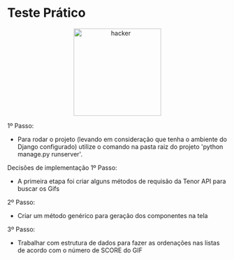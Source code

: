 # Teste Prático

<p align="center">
  <img src="https://tenor.com/view/cyberpunk-hacker-gif-5648648" alt="hacker" width="200"/>
</p>

1º Passo:
- Para rodar o projeto (levando em consideração que tenha o ambiente do Django configurado) utilize o comando na pasta raiz do projeto 'python manage.py runserver'.

Decisões de implementação
1º Passo:
- A primeira etapa foi criar alguns métodos de requisão da Tenor API para buscar os Gifs

2º Passo:
- Criar um método genérico para geração dos componentes na tela

3º Passo:
- Trabalhar com estrutura de dados para fazer as ordenações nas listas de acordo com o número de SCORE do GIF
